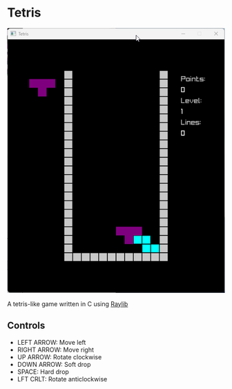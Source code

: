 # Tetris

![gameplay](Media/Tetris_C_Raylib.gif)

A tetris-like game written in C using [Raylib](https://www.raylib.com/)

## Controls

- LEFT ARROW: Move left
- RIGHT ARROW: Move right
- UP ARROW: Rotate clockwise
- DOWN ARROW: Soft drop
- SPACE: Hard drop
- LFT CRLT: Rotate anticlockwise
